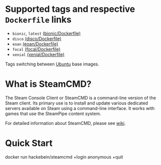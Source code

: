 # Supported tags and respective `Dockerfile` links

* `bionic`, `latest` [(bionic/Dockerfile)](https://github.com/Hackebein/docker-steamcmd/blob/master/bionic/Dockerfile)
* `disco` [(disco/Dockerfile)](https://github.com/Hackebein/docker-steamcmd/blob/master/disco/Dockerfile)
* `eoan` [(eoan/Dockerfile)](https://github.com/Hackebein/docker-steamcmd/blob/master/eoan/Dockerfile)
* `focal` [(focal/Dockerfile)](https://github.com/Hackebein/docker-steamcmd/blob/master/focal/Dockerfile)
* `xenial` [(xenial/Dockerfile)](https://github.com/Hackebein/docker-steamcmd/blob/master/xenial/Dockerfile)

Tags switching between [Ubuntu](https://hub.docker.com/_/ubuntu/) base images.

# What is SteamCMD?

The Steam Console Client or SteamCMD is a command-line version of the Steam client. Its primary use is to install and update various dedicated servers available on Steam using a command-line interface. It works with games that use the SteamPipe content system.

For detailed information about SteamCMD, please see [wiki](https://developer.valvesoftware.com/wiki/SteamCMD).

# Quick Start

docker run hackebein/steamcmd +login anonymous +quit
